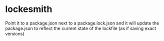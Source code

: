 # lockesmith
Point it to a package.json next to a package.lock.json and it will update the package.json to reflect the current state of the lockfile (as if saving exact versions)
